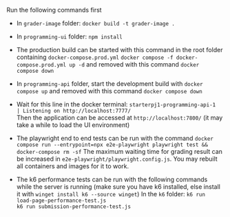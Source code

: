 Run the following commands first

- In `grader-image` folder:
    `docker build -t grader-image .`

- In `programming-ui` folder:
    `npm install` 

- The production build can be started with this command in the root folder containing `docker-compose.prod.yml`
    `docker compose -f docker-compose.prod.yml up -d`
and removed with this command
    `docker compose down`

- In `programming-api` folder, start the development build with
    `docker compose up`
and removed with this command
    `docker compose down`

- Wait for this line in the docker terminal:
 `starterpj1-programming-api-1  | Listening on http://localhost:7777/`     
Then the  application can be accessed at `http://localhost:7800/` (it may take a while to load the UI environment) 

- The playwright end to end tests can be run with the command
    `docker compose run --entrypoint=npx e2e-playwright playwright test && docker-compose rm -sf`
The maximum waiting time for grading result can be increased in `e2e-playwright/playwright.config.js`. You may rebuilt all containers and images for it to work.

- The k6 performance tests can be run with the following commands while the server is running (make sure you have k6 installed, else install it with `winget install k6 --source winget`)
    In the `k6` folder:
        `k6 run load-page-performance-test.js`          
        `k6 run submission-performance-test.js`  
